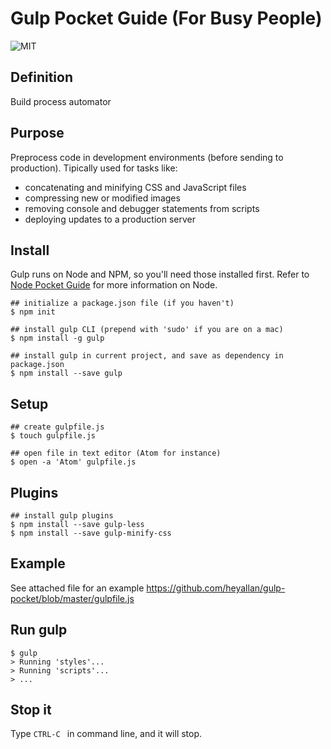 # Gulp Pocket Guide (For Busy People)

![MIT](https://img.shields.io/badge/license-MIT-blue.svg)

## Definition

Build process automator

## Purpose

Preprocess code in development environments (before sending to production). Tipically used for tasks like:

- concatenating and minifying CSS and JavaScript files
- compressing new or modified images
- removing console and debugger statements from scripts
- deploying updates to a production server

## Install

Gulp runs on Node and NPM, so you'll need those installed first. Refer to [Node Pocket Guide](https://github.com/heyallan/node-pocket/) for more information on Node.

```shell
## initialize a package.json file (if you haven't)
$ npm init

## install gulp CLI (prepend with 'sudo' if you are on a mac)
$ npm install -g gulp

## install gulp in current project, and save as dependency in package.json
$ npm install --save gulp
```

## Setup

```shell
## create gulpfile.js
$ touch gulpfile.js

## open file in text editor (Atom for instance)
$ open -a 'Atom' gulpfile.js
```

## Plugins

```shell
## install gulp plugins
$ npm install --save gulp-less
$ npm install --save gulp-minify-css
```

## Example

See attached file for an example https://github.com/heyallan/gulp-pocket/blob/master/gulpfile.js

## Run gulp

```shell
$ gulp
> Running 'styles'...
> Running 'scripts'...
> ...
```

## Stop it

Type `CTRL-C ` in command line, and it will stop.
